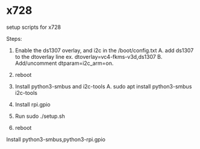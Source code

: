 # x728
setup scripts for x728


Steps:
1.  Enable the ds1307 overlay, and i2c in the /boot/config.txt
  A. add ds1307 to the dtoverlay line
    ex. dtoverlay=vc4-fkms-v3d,ds1307
  B. Add/uncomment dtparam=i2c_arm=on.

2. reboot

2.  Install python3-smbus and i2c-tools
  A. sudo apt install python3-smbus i2c-tools

3. Install rpi.gpio

5. Run sudo ./setup.sh
10. reboot


Install python3-smbus,python3-rpi.gpio

